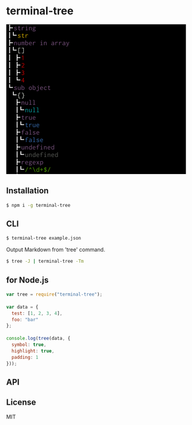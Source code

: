 # terminal-tree

![screenshot](https://raw.githubusercontent.com/zaftzaft/terminal-tree/master/img/screenshot.png)

## Installation
```bash
$ npm i -g terminal-tree
```

## CLI
```bash
$ terminal-tree example.json
```

Output Markdown from 'tree' command.
```bash
$ tree -J | terminal-tree -Tm
```


## for Node.js
```js
var tree = require("terminal-tree");

var data = {
  test: [1, 2, 3, 4],
  foo: "bar"
};

console.log(tree(data, {
  symbol: true,
  highlight: true,
  padding: 1
}));
```

## API


## License
MIT
